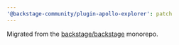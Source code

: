 ```yaml
---
'@backstage-community/plugin-apollo-explorer': patch
---
```


Migrated from the [backstage/backstage](https://github.com/backstage/backstage) monorepo.
